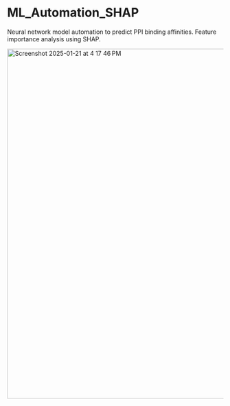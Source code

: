 # ML_Automation_SHAP
Neural network model automation to predict PPI binding affinities. Feature importance analysis using SHAP.

<img width="812" alt="Screenshot 2025-01-21 at 4 17 46 PM" src="https://github.com/user-attachments/assets/702b0780-933f-489e-b29e-ab28276b78b6" />
